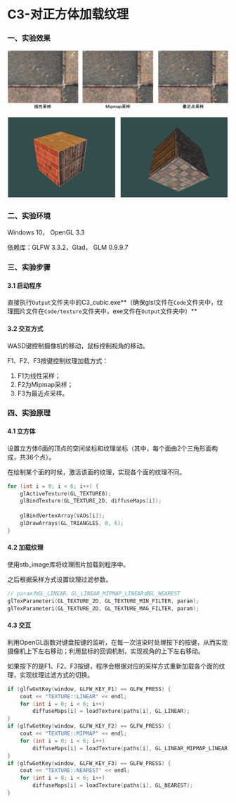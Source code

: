 # C3-对正方体加载纹理

### 一、实验效果

![result](Report\result.png)

![result](Report\result2.png)



### 二、实验环境

Windows 10， OpenGL 3.3

依赖库：GLFW 3.3.2，Glad， GLM 0.9.9.7



### 三、实验步骤

#### 3.1 启动程序

直接执行``Output``文件夹中的C3_cubic.exe**（确保glsl文件在``Code``文件夹中，纹理图片文件在``Code/texture``文件夹中，exe文件在``Output``文件夹中）**

#### 3.2 交互方式

WASD键控制摄像机的移动，鼠标控制视角的移动。

F1、F2、F3按键控制纹理加载方式：

1. F1为线性采样；
2. F2为Mipmap采样；
3. F3为最近点采样。



### 四、实验原理

#### 4.1 立方体

设置立方体6面的顶点的空间坐标和纹理坐标（其中，每个面由2个三角形面构成，共36个点）。

在绘制某个面的时候，激活该面的纹理，实现各个面的纹理不同。

```c++
for (int i = 0; i < 6; i++) {
    glActiveTexture(GL_TEXTURE0);
    glBindTexture(GL_TEXTURE_2D, diffuseMaps[i]);

    glBindVertexArray(VAOs[i]);
    glDrawArrays(GL_TRIANGLES, 0, 6);
}
```

#### 4.2 加载纹理

使用stb_image库将纹理图片加载到程序中。

之后根据采样方式设置纹理过滤参数。

```c++
// param为GL_LINEAR、GL_LINEAR_MIPMAP_LINEAR或GL_NEAREST
glTexParameteri(GL_TEXTURE_2D, GL_TEXTURE_MIN_FILTER, param);
glTexParameteri(GL_TEXTURE_2D, GL_TEXTURE_MAG_FILTER, param);
```

#### 4.3 交互

利用OpenGL函数对键盘按键的监听，在每一次渲染时处理按下的按键，从而实现摄像机上下左右移动；利用鼠标的回调机制，实现视角的上下左右移动。

如果按下的是F1、F2、F3按键，程序会根据对应的采样方式重新加载各个面的纹理，实现纹理过滤方式的切换。

```c++
if (glfwGetKey(window, GLFW_KEY_F1) == GLFW_PRESS) {
    cout << "TEXTURE::LINEAR" << endl;
    for (int i = 0; i < 6; i++) 
        diffuseMaps[i] = loadTexture(paths[i], GL_LINEAR);
}
if (glfwGetKey(window, GLFW_KEY_F2) == GLFW_PRESS) {
    cout << "TEXTURE::MIPMAP" << endl;
    for (int i = 0; i < 6; i++)
        diffuseMaps[i] = loadTexture(paths[i], GL_LINEAR_MIPMAP_LINEAR);
}
if (glfwGetKey(window, GLFW_KEY_F3) == GLFW_PRESS) {
    cout << "TEXTURE::NEAREST" << endl;
    for (int i = 0; i < 6; i++) 
        diffuseMaps[i] = loadTexture(paths[i], GL_NEAREST);
}
```

#### 